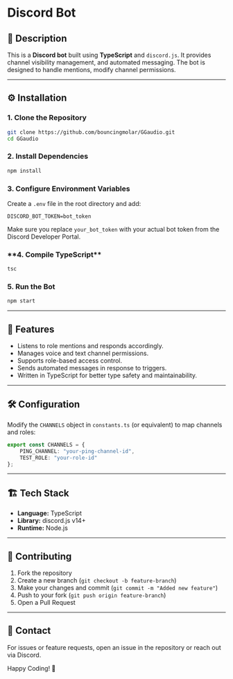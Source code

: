# Discord Bot

## 📌 Description

This is a **Discord bot** built using **TypeScript** and `discord.js`. It provides channel visibility management, and automated messaging. The bot is designed to handle mentions, modify channel permissions.

---

## ⚙️ Installation

### **1. Clone the Repository**

```sh
git clone https://github.com/bouncingmolar/GGaudio.git
cd GGaudio
```

### **2. Install Dependencies**

```sh
npm install
```

### **3. Configure Environment Variables**

Create a `.env` file in the root directory and add:

```env
DISCORD_BOT_TOKEN=bot_token
```

Make sure you replace `your_bot_token` with your actual bot token from the Discord Developer Portal.

### \*\*4. Compile TypeScript\*\*

```sh
tsc
```

### **5. Run the Bot**

```sh
npm start
```

---

## 🚀 Features

- Listens to role mentions and responds accordingly.
- Manages voice and text channel permissions.
- Supports role-based access control.
- Sends automated messages in response to triggers.
- Written in TypeScript for better type safety and maintainability.

---

## 🛠 Configuration

Modify the `CHANNELS` object in `constants.ts` (or equivalent) to map channels and roles:

```ts
export const CHANNELS = {
    PING_CHANNEL: "your-ping-channel-id",
    TEST_ROLE: "your-role-id"
};
```



---

## 🏗 Tech Stack

- **Language:** TypeScript
- **Library:** discord.js v14+
- **Runtime:** Node.js

---

## 🤝 Contributing

1. Fork the repository
2. Create a new branch (`git checkout -b feature-branch`)
3. Make your changes and commit (`git commit -m "Added new feature"`)
4. Push to your fork (`git push origin feature-branch`)
5. Open a Pull Request

---

## 📧 Contact

For issues or feature requests, open an issue in the repository or reach out via Discord.

Happy Coding! 🎉